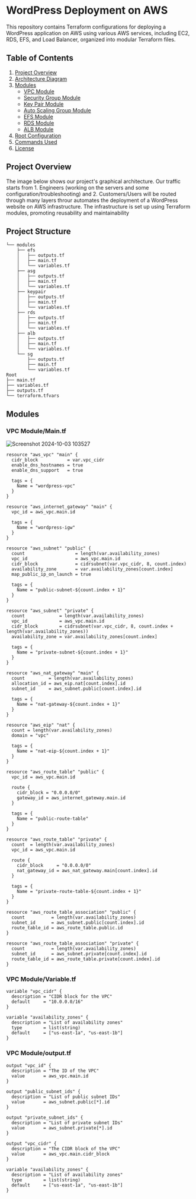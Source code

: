 # WordPress Deployment on AWS

This repository contains Terraform configurations for deploying a WordPress application on AWS using various AWS services, including EC2, RDS, EFS, and Load Balancer, organized into modular Terraform files.

## Table of Contents
1. [Project Overview](#project-overview)
2. [Architecture Diagram](#architecture-diagram)
3. [Modules](#modules)
    - [VPC Module](#vpc-module)
    - [Security Group Module](#security-group-module)
    - [Key Pair Module](#key-pair-module)
    - [Auto Scaling Group Module](#auto-scaling-group-module)
    - [EFS Module](#efs-module)
    - [RDS Module](#rds-module)
    - [ALB Module](#alb-module)
4. [Root Configuration](#root-configuration)
5. [Commands Used](#commands-used)
6. [License](#license)

## Project Overview
The image below shows our project's graphical architecture. Our traffic starts from  1. Engineers (working on the servers and some configuration/troubleshooting) and 2. Customers/Users will be routed through many layers throur automates the deployment of a WordPress website on AWS infrastructure. The infrastructure is set up using Terraform modules, promoting reusability and maintainability



## Project Structure
```
└── modules
    ├── efs
    │   ├── outputs.tf
    │   ├── main.tf
    │   └── variables.tf
    ├── asg
    │   ├── outputs.tf
    │   ├── main.tf
    │   └── variables.tf
    ├── keypair
    │   ├── outputs.tf
    │   ├── main.tf
    │   └── variables.tf
    ├── rds
    │   ├── outputs.tf
    │   ├── main.tf
    │   └── variables.tf
    ├── alb
    │   ├── outputs.tf
    │   ├── main.tf
    │   └── variables.tf
    └── sg
        ├── outputs.tf
        ├── main.tf
        └── variables.tf
Root
├── main.tf
├── variables.tf
├── outputs.tf
└── terraform.tfvars
```

## Modules

### VPC Module/Main.tf

![Screenshot 2024-10-03 103527](https://github.com/user-attachments/assets/c18ee186-75a5-45cf-9d9a-8d8ea24fdb6b)


```
resource "aws_vpc" "main" {
  cidr_block           = var.vpc_cidr
  enable_dns_hostnames = true
  enable_dns_support   = true

  tags = {
    Name = "wordpress-vpc"
  }
}

resource "aws_internet_gateway" "main" {
  vpc_id = aws_vpc.main.id

  tags = {
    Name = "wordpress-igw"
  }
}

resource "aws_subnet" "public" {
  count                   = length(var.availability_zones)
  vpc_id                  = aws_vpc.main.id
  cidr_block              = cidrsubnet(var.vpc_cidr, 8, count.index)
  availability_zone       = var.availability_zones[count.index]
  map_public_ip_on_launch = true

  tags = {
    Name = "public-subnet-${count.index + 1}"
  }
}

resource "aws_subnet" "private" {
  count             = length(var.availability_zones)
  vpc_id            = aws_vpc.main.id
  cidr_block        = cidrsubnet(var.vpc_cidr, 8, count.index + length(var.availability_zones))
  availability_zone = var.availability_zones[count.index]

  tags = {
    Name = "private-subnet-${count.index + 1}"
  }
}

resource "aws_nat_gateway" "main" {
  count         = length(var.availability_zones)
  allocation_id = aws_eip.nat[count.index].id
  subnet_id     = aws_subnet.public[count.index].id

  tags = {
    Name = "nat-gateway-${count.index + 1}"
  }
}

resource "aws_eip" "nat" {
  count = length(var.availability_zones)
  domain = "vpc"

  tags = {
    Name = "nat-eip-${count.index + 1}"
  }
}

resource "aws_route_table" "public" {
  vpc_id = aws_vpc.main.id

  route {
    cidr_block = "0.0.0.0/0"
    gateway_id = aws_internet_gateway.main.id
  }

  tags = {
    Name = "public-route-table"
  }
}

resource "aws_route_table" "private" {
  count  = length(var.availability_zones)
  vpc_id = aws_vpc.main.id

  route {
    cidr_block     = "0.0.0.0/0"
    nat_gateway_id = aws_nat_gateway.main[count.index].id
  }

  tags = {
    Name = "private-route-table-${count.index + 1}"
  }
}

resource "aws_route_table_association" "public" {
  count          = length(var.availability_zones)
  subnet_id      = aws_subnet.public[count.index].id
  route_table_id = aws_route_table.public.id
}

resource "aws_route_table_association" "private" {
  count          = length(var.availability_zones)
  subnet_id      = aws_subnet.private[count.index].id
  route_table_id = aws_route_table.private[count.index].id
}
```

### VPC Module/Variable.tf

```
variable "vpc_cidr" {
  description = "CIDR block for the VPC"
  default     = "10.0.0.0/16"
}

variable "availability_zones" {
  description = "List of availability zones"
  type        = list(string)
  default     = ["us-east-1a", "us-east-1b"]
}
```

### VPC Module/output.tf

```
output "vpc_id" {
  description = "The ID of the VPC"
  value       = aws_vpc.main.id
}

output "public_subnet_ids" {
  description = "List of public subnet IDs"
  value       = aws_subnet.public[*].id
}

output "private_subnet_ids" {
  description = "List of private subnet IDs"
  value       = aws_subnet.private[*].id
}

output "vpc_cidr" {
  description = "The CIDR block of the VPC"
  value       = aws_vpc.main.cidr_block
}

variable "availability_zones" {
  description = "List of availability zones"
  type        = list(string)
  default     = ["us-east-1a", "us-east-1b"]
}
```
